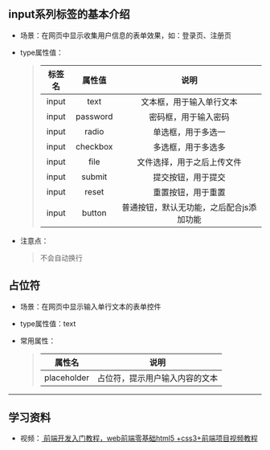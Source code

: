 ## input系列标签的基本介绍

- 场景：在网页中显示收集用户信息的表单效果，如：登录页、注册页  
- type属性值：  

    > | 标签名 | 属性值 | 说明 |
    > | :--: | :--: | :--: | 
    > | input | text | 文本框，用于输入单行文本 |
    > | input | password | 密码框，用于输入密码 |
    > | input | radio | 单选框，用于多选一 |
    > | input | checkbox | 多选框，用于多选多 |
    > | input | file | 文件选择，用于之后上传文件 |
    > | input | submit | 提交按钮，用于提交 |
    > | input | reset | 重置按钮，用于重置 |
    > | input | button | 普通按钮，默认无功能，之后配合js添加功能 |

- 注意点：
    > 不会自动换行  

## 占位符  

- 场景：在网页中显示输入单行文本的表单控件  
- type属性值：text  
- 常用属性：  

    > | 属性名 | 说明 |
    > | :--: | :--: |
    > | placeholder | 占位符，提示用户输入内容的文本 |

---

## 学习资料   
- 视频：<a href="https://www.bilibili.com/video/BV1Kg411T7t9?spm_id_from=333.788.videopod.episodes&vd_source=0af3f3aee70186db0ff8b48dc6b2a415&p=32"> 前端开发入门教程，web前端零基础html5 +css3+前端项目视频教程